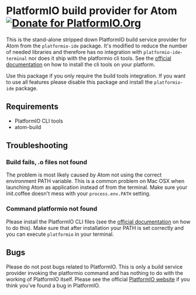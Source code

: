 # PlatformIO build provider for Atom [![Donate for PlatformIO.Org](https://img.shields.io/donate/PlatformIO.png)](http://platformio.org/donate)

This is the stand-alone stripped down PlatformIO build service provider for Atom from the `platformio-ide` package. It's modified to reduce the number of needed libraries and therefore has no integration with `platformio-ide-terminal` nor does it ship with the platformio cli tools. See the [official documentation](http://docs.platformio.org/en/latest/installation.html) on how to install the cli tools on your platform.

Use this package if you only require the build tools integration. If you want to use all features please disable this package and install the `platformio-ide` package.

## Requirements

* PlatformIO CLI tools
* atom-build

## Troubleshooting

### Build fails, .o files not found
The problem is most likely caused by Atom not using the correct environment PATH variable. This is a common problem on Mac OSX when launching Atom as application instead of from the terminal. Make sure your init.coffee doesn't mess with your `process.env.PATH` setting.

### Command platformio not found
Please install the PlatformIO CLI files (see the [official documentation](http://docs.platformio.org/en/latest/installation.html) on how to do this). Make sure that after installation your PATH is set correctly and you can execute `platformio` in your terminal.

## Bugs
Please do not post bugs related to PlatformIO. This is only a build service provider invoking the platformio command and has nothing to do with the working of PlatformIO itself. Please see the official [PlatformIO website](http://platformio.org/) if you think you've found a bug in PlatformIO.
